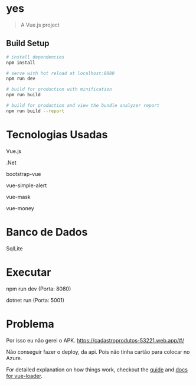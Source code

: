 # yes

> A Vue.js project

## Build Setup

``` bash
# install dependencies
npm install

# serve with hot reload at localhost:8080
npm run dev

# build for production with minification
npm run build

# build for production and view the bundle analyzer report
npm run build --report
```

# Tecnologias Usadas

Vue.js

.Net

bootstrap-vue

vue-simple-alert

vue-mask

vue-money

# Banco de Dados

SqlLite

# Executar

npm run dev (Porta: 8080) 

dotnet run  (Porta: 5001)

# Problema

Por isso eu não gerei o APK.
https://cadastroprodutos-53221.web.app/#/

Não conseguir fazer o deploy, da api. Pois não tinha cartão para colocar no Azure.

For detailed explanation on how things work, checkout the [guide](http://vuejs-templates.github.io/webpack/) and [docs for vue-loader](http://vuejs.github.io/vue-loader).
